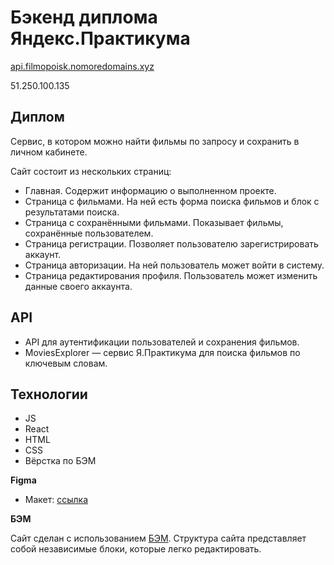 # Бэкенд диплома Яндекс.Практикума

[api.filmopoisk.nomoredomains.xyz](https://api.filmopoisk.nomoredomains.xyz)

51.250.100.135

## Диплом
Сервис, в котором можно найти фильмы по запросу и сохранить в личном кабинете.

Сайт состоит из нескольких страниц:
- Главная. Содержит информацию о выполненном проекте.
- Страница с фильмами. На ней есть форма поиска фильмов и блок с результатами поиска.
- Страница с сохранёнными фильмами. Показывает фильмы, сохранённые пользователем.
- Страница регистрации. Позволяет пользователю зарегистрировать аккаунт.
- Страница авторизации. На ней пользователь может войти в систему.
- Страница редактирования профиля. Пользователь может изменить данные своего аккаунта.

## API
- API для аутентификации пользователей и сохранения фильмов.
- MoviesExplorer — сервис Я.Практикума для поиска фильмов по ключевым словам.

## Технологии
- JS
- React
- HTML
- CSS
- Вёрстка по БЭМ

**Figma**

- Макет: [ссылка](https://www.figma.com/file/c6IzO4gjedF4mvDeX08BAO/Diploma-Kozh?node-id=891%3A3857)

**БЭМ**

Сайт сделан с использованием [БЭМ](https://ru.bem.info/). Структура сайта представляет собой независимые блоки, которые легко редактировать.
